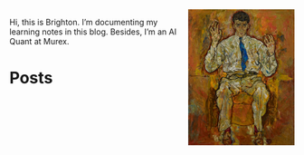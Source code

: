 <img style="float: right;" src="/docs/assets/images/logo.jpg" width=188 height=240 margin=10>

Hi, this is Brighton. I’m documenting my learning notes in this blog. Besides, I’m an AI Quant at Murex.

# Posts
